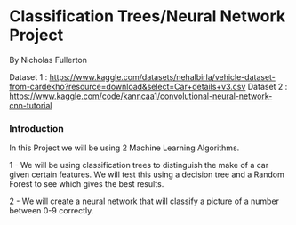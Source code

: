 # Classification Trees/Neural Network Project

By Nicholas Fullerton

Dataset 1 : https://www.kaggle.com/datasets/nehalbirla/vehicle-dataset-from-cardekho?resource=download&select=Car+details+v3.csv
Dataset 2 : https://www.kaggle.com/code/kanncaa1/convolutional-neural-network-cnn-tutorial 

### Introduction
In this Project we will be using 2 Machine Learning Algorithms.

1 - We will be using classification trees to distinguish the make of a car given certain features. We will test this using a decision tree and a Random Forest to see which gives the best results.

2 - We will create a neural network that will classify a picture of a number between 0-9 correctly.
